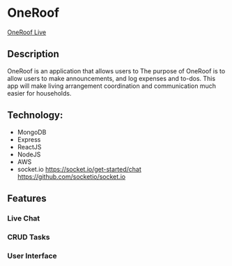 # OneRoof
[OneRoof Live](http://mern-oneroof.herokuapp.com/#/)

## Description
OneRoof is an application that allows users to 
The purpose of OneRoof is to allow users to make announcements, and log expenses and to-dos. This app will make living arrangement coordination and communication much easier for households.		

## Technology:
* MongoDB
* Express
* ReactJS
* NodeJS
* AWS
* socket.io
https://socket.io/get-started/chat
https://github.com/socketio/socket.io

## Features
### Live Chat

### CRUD Tasks

### User Interface
